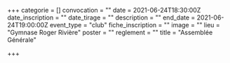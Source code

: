 +++
categorie = []
convocation = ""
date = 2021-06-24T18:30:00Z
date_inscription = ""
date_tirage = ""
description = ""
end_date = 2021-06-24T19:00:00Z
event_type = "club"
fiche_inscription = ""
image = ""
lieu = "Gymnase Roger Rivière"
poster = ""
reglement = ""
title = "Assemblée Générale"

+++
